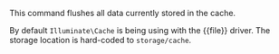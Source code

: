This command flushes all data currently stored in the cache.

By default `Illuminate\Cache` is being using with the {{file}} driver.
The storage location is hard-coded to `storage/cache`.
